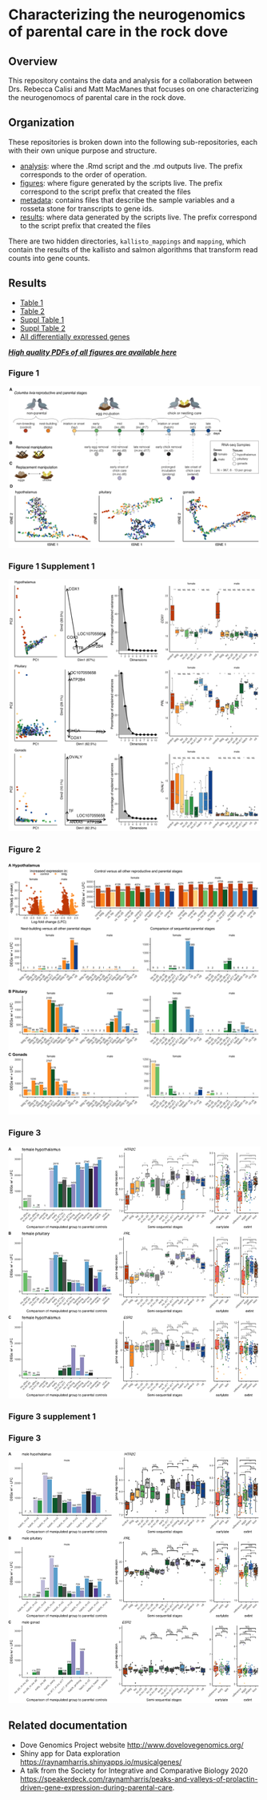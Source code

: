 <!---
[![Binder](https://mybinder.org/badge_logo.svg)](https://mybinder.org/v2/gh/macmanes-lab/DoveParentsRNAseq/master?urlpath=rstudio)
--->

# Characterizing the neurogenomics of parental care in the rock dove

## Overview

This repository contains the data and analysis for a collaboration between Drs. Rebecca Calisi and Matt MacManes that focuses on one characterizing the neurogenomocs of parental care in the rock dove.

## Organization

These repositories is broken down into the following sub-repositories, each with their own unique purpose and structure.

- [analysis](https://github.com/macmanes-lab/DoveParentsRNAseq/tree/master/analysis): where the .Rmd script and the .md outputs live. The prefix corresponds to the order of operation. 
- [figures](https://github.com/macmanes-lab/DoveParentsRNAseq/tree/master/figures): where figure generated by the scripts live. The prefix correspond to the script prefix that created the files
- [metadata](https://github.com/macmanes-lab/DoveParentsRNAseq/tree/master/metadata): contains files that describe the sample variables and a rosseta stone for transcripts to gene ids. 
- [results](https://github.com/macmanes-lab/DoveParentsRNAseq/tree/master/results): where data generated by the scripts live. The prefix correspond to the script prefix that created the files

There are two hidden directories, `kallisto_mappings` and `mapping`, which contain the results of the kallisto and salmon algorithms that transform read counts into gene counts.  


## Results


- [Table 1](https://github.com/macmanes-lab/DoveParentsRNAseq/blob/master/results/table1.csv)
- [Table 2](https://github.com/macmanes-lab/DoveParentsRNAseq/blob/master/results/table2.csv)
- [Suppl Table 1](https://github.com/macmanes-lab/DoveParentsRNAseq/blob/master/results/suppltable1.csv)
- [Suppl Table 2](https://github.com/macmanes-lab/DoveParentsRNAseq/blob/master/results/suppltable2.csv)
- [All differentially expressed genes](https://github.com/macmanes-lab/DoveParentsRNAseq/blob/master/results/03_allDEG.csv)


**_[High quality PDFs of all figures are available here](https://github.com/macmanes-lab/DoveParentsRNAseq/tree/master/figures)_**


### Figure 1 

![](./figures/fig1-1.png)

### Figure 1 Supplement 1

![](./figures/supplfig-1-1.png)


### Figure 2 

![](./figures/fig2-new-1.png)


### Figure 3 

![](./figures/fig3-1.png)

### Figure 3 supplement 1


### Figure 3 

![](./figures/supplfig-3-1.png)


## Related documentation 

- Dove Genomics Project website <http://www.dovelovegenomics.org/>
- Shiny app for Data exploration <https://raynamharris.shinyapps.io/musicalgenes/>
- A talk from the Society for Integrative and Comparative Biology 2020 
<https://speakerdeck.com/raynamharris/peaks-and-valleys-of-prolactin-driven-gene-expression-during-parental-care>.
